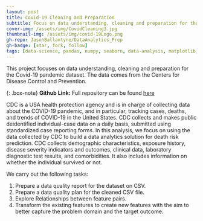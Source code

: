 ```yaml
---
layout: post
title: Covid-19 Cleaning and Preparation
subtitle: Focus on data understanding, cleaning and preparation for the Covid-19 pandemic dataset
cover-img: /assets/img/CovidCleaning3.jpg
thumbnail-img: /assets/img/covid-19Logo.png
gh-repo: JasonBallantyne/DataAnalytics_Prep
gh-badge: [star, fork, follow]
tags: [data-science, pandas, numpy, seaborn, data-analysis, matplotlib, data-visualization]
---
```


This project focuses on data understanding, cleaning and preparation for the Covid-19 pandemic dataset. The data comes from the Centers for Disease Control and Prevention. 

{: .box-note}
**Github Link:** Full repository can be found [here](https://github.com/JasonBallantyne/DataAnalytics_Prep)

CDC is a USA health protection agency and is in charge of collecting data about the COVID-19 pandemic, and in particular, tracking cases, deaths, and trends of COVID-19 in the United States. CDC collects and makes public deidentified individual-case data on a daily basis, submitted using standardized case reporting forms. In this analysis, we focus on using the data collected by CDC to build a data analytics solution for death risk prediction. CDC collects demographic characteristics, exposure history, disease severity indicators and outcomes, clinical data, laboratory diagnostic test results, and comorbidities. It also includes information on whether the individual survived or not.

We carry out the following tasks:

1. Prepare a data quality report for the dataset on CSV.
2. Prepare a data quality plan for the cleaned CSV file.
3. Explore Relationships between feature pairs.
4. Transform the existing features to create new features with the aim to better capture the problem domain and the target outcome.
